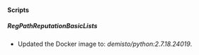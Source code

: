 
#### Scripts
##### RegPathReputationBasicLists
- Updated the Docker image to: *demisto/python:2.7.18.24019*.